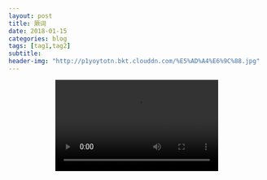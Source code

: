 ```yaml
---
layout: post
title: 厥词
date: 2018-01-15
categories: blog
tags: [tag1,tag2]
subtitle:
header-img: "http://p1yoytotn.bkt.clouddn.com/%E5%AD%A4%E6%9C%88.jpg"
---
```


<!-- <style>
.video {
       display: block;
       width: 480
       clear: both;
       margin: auto;
    }
</style>
-->
<p align="center">
<video width="320" height="180" controls="controls" autoplay="autoplay">
  <source src="http://p1yoytotn.bkt.clouddn.com/Sonia%20Rykiel-Juliette%20Lamet.mp4" type="video/mp4" />
</video>
</p>

